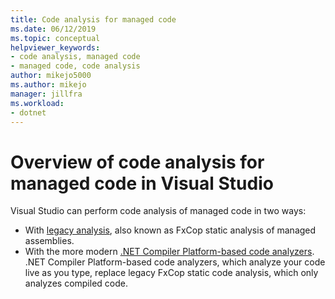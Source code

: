 ```yaml
---
title: Code analysis for managed code
ms.date: 06/12/2019
ms.topic: conceptual
helpviewer_keywords:
- code analysis, managed code
- managed code, code analysis
author: mikejo5000
ms.author: mikejo
manager: jillfra
ms.workload:
- dotnet
---
```

# Overview of code analysis for managed code in Visual Studio

Visual Studio can perform code analysis of managed code in two ways:
- With [legacy analysis](../code-quality/walkthrough-analyzing-managed-code-for-code-defects.md), also known as FxCop static analysis of managed assemblies.
- With the more modern [.NET Compiler Platform-based code analyzers](../code-quality/roslyn-analyzers-overview.md). .NET Compiler Platform-based code analyzers, which analyze your code live as you type, replace legacy FxCop static code analysis, which only analyzes compiled code.
